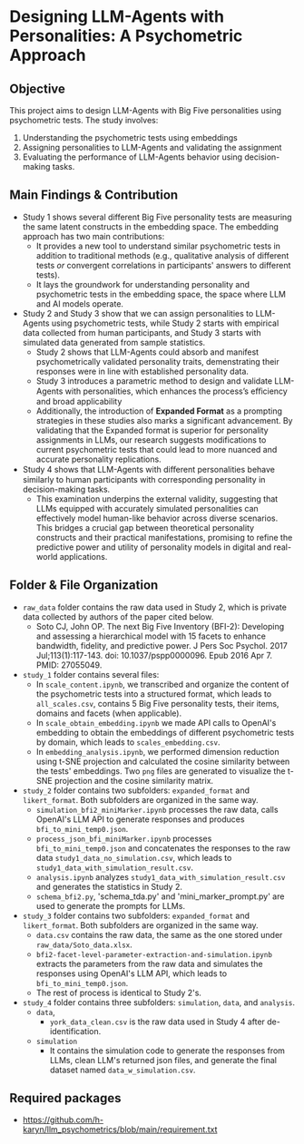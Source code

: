 # Designing LLM-Agents with Personalities: A Psychometric Approach

## Objective 
This project aims to design LLM-Agents with Big Five personalities using psychometric tests. The study involves:
1. Understanding 
the psychometric tests using embeddings
2. Assigning personalities to LLM-Agents and validating the assignment
3. Evaluating the performance of LLM-Agents behavior using decision-making tasks. 

## Main Findings & Contribution
- Study 1 shows several different Big Five personality tests are measuring the same latent constructs in the embedding space. 
The embedding approach has two main contributions: 
  - It provides a new tool to understand similar psychometric tests in addition to traditional methods (e.g., 
qualitative analysis of different tests _or_ convergent correlations in participants' answers to different tests).
  - It lays the groundwork for understanding personality and psychometric tests in the embedding space, the space where 
LLM and AI models operate.
- Study 2 and Study 3 show that we can assign personalities to LLM-Agents using psychometric tests, while Study 2 starts 
with empirical data collected from human participants,
  and Study 3 starts with simulated data generated from sample statistics. 
  - Study 2 shows that LLM-Agents could absorb and manifest psychometrically validated personality traits, demenstrating 
their responses were in line with established personality data.
  - Study 3 introduces a parametric method to design and validate LLM-Agents with personalities, which enhances 
the process’s eﬀiciency and broad applicability
  - Additionally, the introduction of **Expanded Format** as a prompting strategies in these studies also marks a significant 
advancement.
    By validating that the Expanded format is superior for personality assignments in LLMs,
    our research suggests modifications to current psychometric tests
    that could lead to more nuanced and accurate personality replications. 
- Study 4 shows that LLM-Agents with diﬀerent personalities behave similarly to human participants with corresponding personality 
in decision-making tasks.
  -  This examination underpins the external validity, suggesting that LLMs equipped with accurately simulated personalities can effectively model human-like behavior across diverse scenarios. This bridges a crucial gap between theoretical personality constructs and their practical manifestations, promising to refine the predictive power and utility of personality models in digital and real-world applications.

## Folder & File Organization 
- `raw_data` folder contains the raw data used in Study 2, which is private data collected by authors of the paper cited below.
  - Soto CJ, John OP. The next Big Five Inventory (BFI-2): Developing and assessing a hierarchical model with 15 facets to enhance bandwidth, fidelity, and predictive power. J Pers Soc Psychol. 2017 Jul;113(1):117-143. doi: 10.1037/pspp0000096. Epub 2016 Apr 7. PMID: 27055049.
- `study_1` folder contains several files: 
  - In `scale_content.ipynb`, we transcribed and organize the content of the psychometric tests into a structured format, which leads 
to `all_scales.csv`, contains 5 Big Five personality tests, their items, domains and facets (when applicable).
  - In `scale_obtain_embedding.ipynb` we made API calls to OpenAI's embedding to obtain the embeddings of different psychometric tests by domain, which leads to `scales_embedding.csv`.
  - In `embedding_analysis.ipynb`, we performed dimension reduction using t-SNE projection and calculated the cosine 
similarity between the tests' embeddings.
    Two `png` files are generated to visualize the t-SNE projection and the cosine similarity matrix.
- `study_2` folder contains two subfolders: `expanded_format` and `likert_format`. Both subfolders are organized in the same way.
  - `simulation_bfi2_miniMarker.ipynb` processes the raw data, calls OpenAI's LLM API to generate responses and produces `bfi_to_mini_temp0.json`.
  - `process_json_bfi_miniMarker.ipynb` processes `bfi_to_mini_temp0.json` and concatenates the responses to the raw 
data `study1_data_no_simulation.csv`, which leads to `study1_data_with_simulation_result.csv`.
  - `analysis.ipynb` analyzes `study1_data_with_simulation_result.csv` and generates the statistics in Study 2.
  - `schema_bfi2.py`, 'schema_tda.py' and 'mini_marker_prompt.py' are used to generate the prompts for LLMs.
- `study_3` folder contains two subfolders: `expanded_format` and `likert_format`. Both subfolders are organized in the same way.
  - `data.csv` contains the raw data, the same as the one stored under `raw_data/Soto_data.xlsx`.
  - `bfi2-facet-level-parameter-extraction-and-simulation.ipynb` extracts the parameters from the raw data and simulates
    the responses using OpenAI's LLM API, which leads to `bfi_to_mini_temp0.json`.
  - The rest of process is identical to Study 2's. 
- `study_4` folder contains three subfolders: `simulation`, `data`, and `analysis`.
  - `data`,
    - `york_data_clean.csv` is the raw data used in Study 4 after de-identification.
  - `simulation`
    - It contains the simulation code to generate the responses from LLMs, clean LLM's returned json files, and generate the final dataset named `data_w_simulation.csv`.
## Required packages
- https://github.com/h-karyn/llm_psychometrics/blob/main/requirement.txt